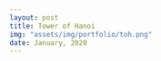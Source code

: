 ```yaml
---
layout: post
title: Tower of Hanoi
img: "assets/img/portfolio/toh.png"
date: January, 2020
---
```


<!-- ![image]({{ page.img | relative_url }}) -->



